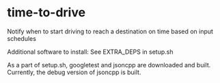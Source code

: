 # time-to-drive
Notify when to start driving to reach a destination on time based on input schedules

Additional software to install:
See EXTRA_DEPS in setup.sh

As a part of setup.sh, googletest and jsoncpp are downloaded and built. Currently, the debug version of jsoncpp is built.
